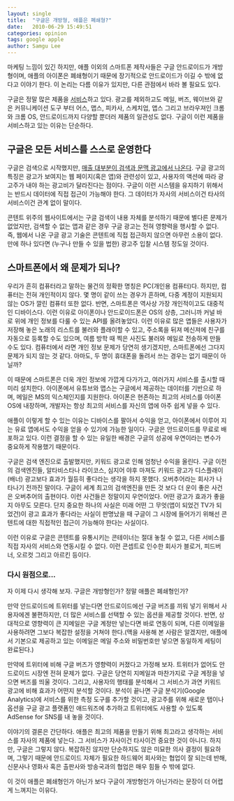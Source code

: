 ```yaml
---
layout: single
title:  "구글은 개방형, 애플은 폐쇄형?"
date:   2010-06-29 15:49:51
categories: opinion
tags: google apple
author: Samgu Lee
---
```

마케팅 느낌이 있긴 하지만, 애플 이외의 스마트폰 제작사들은 구글 안드로이드가 개방형이며, 애플의 아이폰은 폐쇄형이기 때문에 장기적으로 안드로이드가 이길 수 밖에 없다고 이야기 한다. 이 논리는 다름 이유가 있지만, 다른 관점에서 바라 볼 필요도 있다.

구글은 정말 많은 제품을 [서비스](http://en.wikipedia.org/wiki/List_of_Google_products)하고 있다. 광고를 제외하고도 메일, 버즈, 웨이브와 같은 커뮤니케이션 도구 부터 어스, 맵스, 피카사, 스케치업, 앱스 그리고 브라우져인 크롬와 크롬 OS, 안드로이드까지 다양할 뿐더러 제품의 일관성도 없다. 구글이 이런 제품을 서비스하고 있는 이유는 단순하다.

## 구글은 모든 서비스를 스스로 운영한다

구글은 검색으로 시작했지만, [매출 대부분이 검색과 문맥 광고에서 나온다](http://investor.google.com/earnings.html). 구글 광고의 특징은 광고가 보여지는 웹 페이지(혹은 앱)와 관련성이 있고, 사용자의 액션에 따라 광고주가 내야 하는 광고비가 달라진다는 점이다. 구글이 이런 시스템을 유지하기 위해서는 반드시 데이터에 직접 접근이 가능해야 한다. 그 데이터가 자사의 서비스이건 타사의 서비스이건 관계 없이 말이다.

콘텐트 위주의 웹사이트에서는 구글 검색이 내용 자체를 분석하기 때문에 별다른 문제가 없었지만, 검색할 수 없는 앱과 같은 경우 구글 광고는 전혀 영향력을 행사할 수 없다. 즉, 웹에서 나온 구글 광고 기술은 콘텐트에 직접 접근하지 않으면 아무런 소용이 없다. 만에 하나 있다면 (누구나 만들 수 있을 법한) 광고주 입찰 시스템 정도일 것이다.

## 스마트폰에서 왜 문제가 되나?

우리가 흔히 컴퓨터라고 말하는 물건의 정확한 명칭은 PC(개인용 컴퓨터)다. 하지만, 컴퓨터는 전혀 개인적이지 않다. 몇 명이 같이 쓰는 경우가 흔하며, 다중 계정이 지원되지 않는 OS가 깔린 컴퓨터 또한 없다. 반면, 스마트폰은 역사상 가장 개인적이고도 대중적인 디바이스다. 이런 이유로 아이폰이나 안드로이드폰은 OS의 상층, 그러니까 커널 바로 위에 개인 정보를 다룰 수 있는 API를 올려놓았다. 이런 이유로 많은 앱들은 사용자가 저장해 놓은 노래의 리스트를 불러와 플래이할 수 있고, 주소록을 뒤져 메신져에 친구를 자동으로 등록할 수도 있으며, 여름 방학 때 찍은 사진도 불러와 메일로 전송하게 만들 수도 있다. 컴퓨터에서 라면 개인 정보 문제가 당연히 생기겠지만, 스마트폰에선 그다지 문제가 되지 않는 것 같다. 아마도, 두 명이 휴대폰을 돌려서 쓰는 경우는 없기 때문이 아닐까?

이 때문에 스마트폰은 더욱 개인 정보에 가깝게 다가가고, 여러가지 서비스를 출시할 때 미리 설치한다. 아이폰에서 유튜브와 맵스는 구글에서 제공하는 데이터를 기반으로 하며, 메일은 MS의 익스체인지를 지원한다. 아이폰은 현존하는 최고의 서비스를 아이폰 OS에 내장하며, 개발자는 항상 최고의 서비스를 자신의 앱에 아주 쉽게 넣을 수 있다.

애플이 이렇게 할 수 있는 이유는 디바이스를 팔아서 수익을 얻고, 아이폰에서 이루어 지는 유료 앱에서도 수익을 얻을 수 있기에 가능한 일이다. 구글은 안드로이드를 무료로 배포하고 있다. 이런 결정을 할 수 있는 유일한 배경은 구글의 성공에 우연이라는 변수가 중요하게 작용했기 때문이다.

구글은 검색 엔진으로 출발했지만, 키워드 광고로 인해 엄청난 수익을 올린다. 구글 이전의 검색엔진들, 알타비스타나 라이코스, 심지어 야후 마져도 키워드 광고가 디스플래이(배너) 광고보다 효과가 월등히 좋다라는 생각을 하지 못했다. 오버추어라는 회사가 나타나기 전까진 말이다. 구글이 세계 최고의 검색엔진을 만든 것 보다 더 운이 좋은 사건은 오버추어의 출현이다. 이런 사건들은 정말이지 우연이었다. 어떤 광고가 효과가 좋을지 아무도 모른다. 단지 중요한 하나의 사실은 미래 어떤 그 무엇(앱이 되었건 TV가 되었건)이 광고 효과가 좋다라는 사실이 판명났을 때 구글이 그 시장에 들어가기 위해선 콘텐트에 대한 직접적인 접근이 가능해야 한다는 사실이다.

이런 이유로 구글은 콘텐트를 유통시키는 콘테이너는 절대 놓칠 수 없고, 다른 서비스를 직접 자사의 서비스와 연동시킬 수 없다. 이런 콘셉트로 인수한 회사가 블로거, 피드버너, 오르컷 그리고 아르킨 등이다.

### 다시 원점으로...

자 이제 다시 생각해 보자. 구글은 개방형인가? 정말 애플은 폐쇄형인가?

만약 안드로이드에 트위터를 넣는다면 안드로이드에선 구글 버즈를 끼워 넣기 위해서 사용자에겐 불편하지만, 더 많은 서비스를 선택할 수 있는 옵션을 제공할 것이다. 반면, 상대적으로 영향력이 큰 지메일은 구글 계정만 넣는다면 바로 연동이 되며, 다른 이메일을 사용하려면 그보다 복잡한 설정을 거쳐야 한다.(맥을 사용해 본 사람은 알겠지만, 애플에서 기본으로 제공하고 있는 이메일은 메일 주소와 비밀번호만 넣으면 동일하게 세팅이 완료된다.)

만약에 트위터에 비해 구글 버즈가 영향력이 커졌다고 가정해 보자. 트위터가 없어도 안드로이드 시장엔 전혀 문제가 없다. 구글은 당연히 지메일과 마찬가지로 구글 계정을 넣으면 버즈를 띄울 것이다. 그리고, 사용자의 행태를 분석해서 그 서비스가 과연 키워드 광고에 비해 효과가 어떤지 분석할 것이다. 분석이 끝나면 구글 분석기(Google Analytics)에 서비스를 위한 측정 도구를 추가할 것이고, 광고주를 위해 새로운 탭이나 옵션을 구글 광고 플랫폼인 애드워즈에 추가하고 트위터에도 사용할 수 있도록 AdSense for SNS를 내 놓을 것이다.

이야기의 결론은 간단하다. 애플은 최고의 제품을 만들기 위해 최고라고 생각하는 서비스를 자사의 제품에 넣는다. 그 서비스가 자사이건 타사이건 중요한 것이 아니다. 하지만, 구글은 그렇지 않다. 복잡하진 않지만 단순하지도 않은 미묘한 의사 결정이 필요하며, 그렇기 때문에 안드로이드 자체가 필요한 하드웨어 회사와는 협업이 잘 되는데 반해, 신문사나 영화사 혹은 출판사와 방송국과의 협업은 매우 힘들 수 밖에 없다.

이 것이 애플은 폐쇄형인가 아닌가 보다 구글이 개방형인가 아닌가라는 문장이 더 어렵게 느껴지는 이유다.
